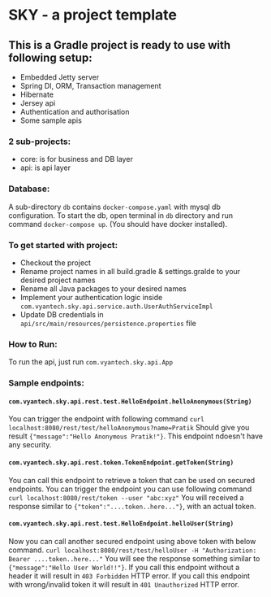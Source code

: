 # SKY - a project template

## This is a Gradle project is ready to use with following setup:
- Embedded Jetty server
- Spring DI, ORM, Transaction management
- Hibernate
- Jersey api
- Authentication and authorisation
- Some sample apis

### 2 sub-projects:
- core: is for business and DB layer
- api: is api layer

### Database:
A sub-directory `db` contains `docker-compose.yaml` with mysql db configuration.
To start the db, open terminal in `db` directory and run command `docker-compose up`.
(You should have docker installed).

### To get started with project:
- Checkout the project
- Rename project names in all build.gradle &  settings.gralde to your desired project names
- Rename all Java packages to your desired names
- Implement your authentication logic inside `com.vyantech.sky.api.service.auth.UserAuthServiceImpl`
- Update DB credentials in `api/src/main/resources/persistence.properties` file

### How to Run:
To run the api, just run `com.vyantech.sky.api.App`

### Sample endpoints:
#### `com.vyantech.sky.api.rest.test.HelloEndpoint.helloAnonymous(String)`
You can trigger the endpoint with following command
`curl localhost:8080/rest/test/helloAnonymous?name=Pratik`
Should give you result `{"message":"Hello Anonymous Pratik!"}`.
This endpoint ndoesn't have any security.

#### `com.vyantech.sky.api.rest.token.TokenEndpoint.getToken(String)`
You can call this endpoint to retrieve a token that can be used on secured endpoints.
You can trigger the endpoint you can use following command
`curl localhost:8080/rest/token --user "abc:xyz"`
You will received a response similar to `{"token":"....token..here..."}`, with an actual token.

#### `com.vyantech.sky.api.rest.test.HelloEndpoint.helloUser(String)`
Now you can call another secured endpoint using above token with below command.
`curl localhost:8080/rest/test/helloUser -H "Authorization: Bearer ....token..here..."`
You will see the response something similar to `{"message":"Hello User World!!"}`.
If you call this endpoint without a header it will result in `403 Forbidden` HTTP error.
If you call this endpoint with wrong/invalid token it will result in `401 Unauthorized` HTTP error.

